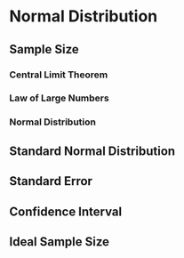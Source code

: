 # Normal Distribution

## Sample Size

### Central Limit Theorem

### Law of Large Numbers

### Normal Distribution

## Standard Normal Distribution

## Standard Error

## Confidence Interval

## Ideal Sample Size